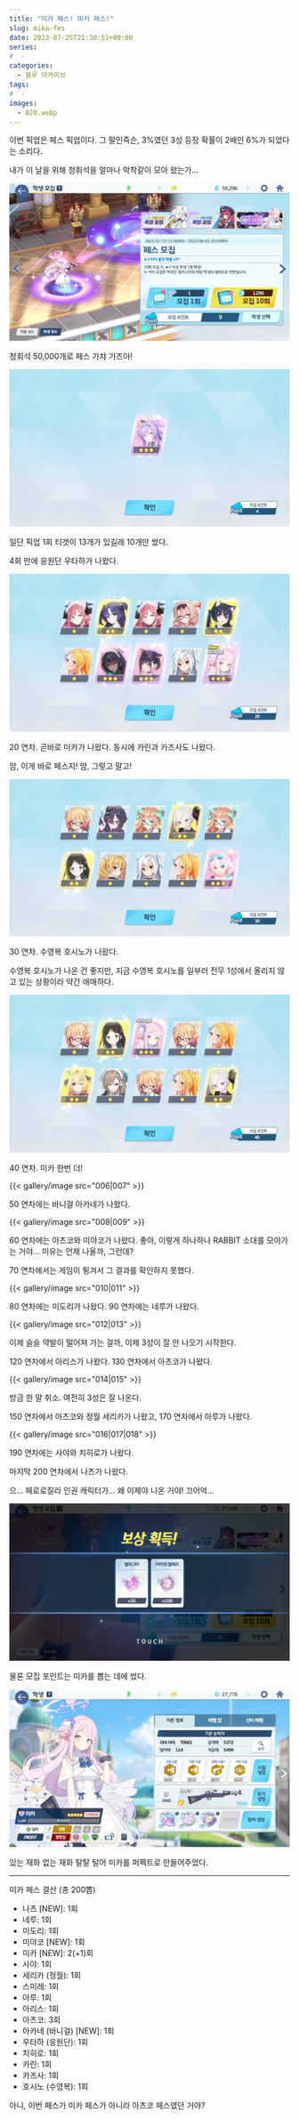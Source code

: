 ```yaml
---
title: "미카 페스! 미카 페스!"
slug: mika-fes
date: 2023-07-25T21:30:51+09:00
series:
#  - 
categories:
  - 블루 아카이브
tags:
#  - 
images:
  - 020.webp
---
```


이번 픽업은 페스 픽업이다. 그 말인즉슨, 3%였던 3성 등장 확률이 2배인 6%가 되었다는 소리다.

내가 이 날을 위해 청휘석을 얼마나 악착같이 모아 왔는가...

![](001.webp)

청휘석 50,000개로 페스 가챠 가즈아!

![](002.webp)

일단 픽업 1회 티겟이 13개가 있길래 10개만 썼다.

4회 만에 응원단 우타하가 나왔다.

![](003.webp)

20 연차. 곧바로 미카가 나왔다. 동시에 카린과 카즈사도 나왔다.

암, 이게 바로 페스지! 암, 그렇고 말고!

![](004.webp)

30 연차. 수영복 호시노가 나왔다.

수영복 호시노가 나온 건 좋지만, 지금 수영복 호시노를 일부러 전무 1성에서 올리지 않고 있는 상황이라 약간 애매하다.

![](005.webp)

40 연차. 미카 한번 더!

{{< gallery/image src="006|007" >}}

50 연차에는 바니걸 아카네가 나왔다.

{{< gallery/image src="008|009" >}}

60 연차에는 아츠코와 미야코가 나왔다. 좋아, 이렇게 하나하나 RABBIT 소대를 모아가는 거야... 미유는 언제 나올까, 그런데?

70 연차에서는 게임이 튕겨서 그 결과를 확인하지 못했다.

{{< gallery/image src="010|011" >}}

80 연차에는 미도리가 나왔다. 90 연차에는 네루가 나왔다.

{{< gallery/image src="012|013" >}}

이제 슬슬 약발이 떨어져 가는 걸까, 이제 3성이 잘 안 나오기 시작한다.

120 연차에서 아리스가 나왔다. 130 연차에서 아츠코가 나왔다.

{{< gallery/image src="014|015" >}}

방금 한 말 취소. 여전히 3성은 잘 나온다.

150 연차에서 아츠코와 정월 세리카가 나왔고, 170 연차에서 아루가 나왔다.

{{< gallery/image src="016|017|018" >}}

190 연차에는 사야와 치히로가 나왔다.

마지막 200 연차에서 나츠가 나왔다.

으... 페로로질라 인권 캐릭터가... 왜 이제야 나온 거야! 끄어억...

![](019.webp)

물론 모집 포인트는 미카를 뽑는 데에 썼다.

![](020.webp)

있는 재화 없는 재화 탈탈 털어 미카를 퍼펙트로 만들어주었다.

***

미카 페스 결산 (총 200뽑)

* 나츠 [NEW]: 1회
* 네루: 1회
* 미도리: 1회
* 미야코 [NEW]: 1회
* 미카 [NEW]: 2(+1)회
* 사야: 1회
* 세리카 (정월): 1회
* 스미레: 1회
* 아루: 1회
* 아리스: 1회
* 아츠코: 3회
* 아카네 (바니걸) [NEW]: 1회
* 우타하 (응원단): 1회
* 치히로: 1회
* 카린: 1회
* 카즈사: 1회
* 호시노 (수영복): 1회

아니, 이번 페스가 미카 페스가 아니라 아츠코 페스였던 거야?
